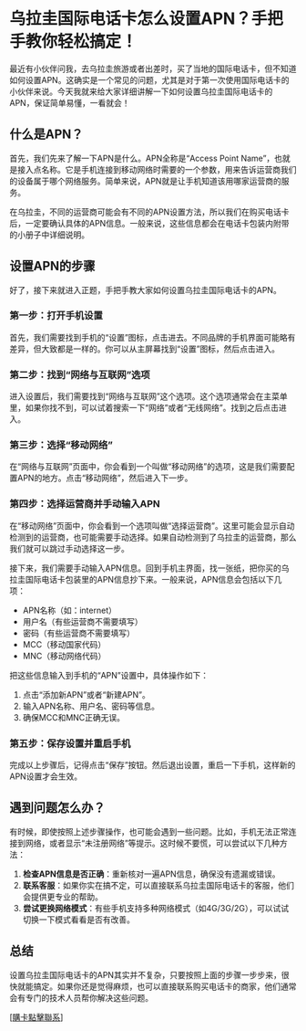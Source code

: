 # 乌拉圭国际电话卡怎么设置APN？手把手教你轻松搞定！

最近有小伙伴问我，去乌拉圭旅游或者出差时，买了当地的国际电话卡，但不知道如何设置APN。这确实是一个常见的问题，尤其是对于第一次使用国际电话卡的小伙伴来说。今天我就来给大家详细讲解一下如何设置乌拉圭国际电话卡的APN，保证简单易懂，一看就会！

## 什么是APN？

首先，我们先来了解一下APN是什么。APN全称是“Access Point Name”，也就是接入点名称。它是手机连接到移动网络时需要的一个参数，用来告诉运营商我们的设备属于哪个网络服务。简单来说，APN就是让手机知道该用哪家运营商的服务。

在乌拉圭，不同的运营商可能会有不同的APN设置方法，所以我们在购买电话卡后，一定要确认具体的APN信息。一般来说，这些信息都会在电话卡包装内附带的小册子中详细说明。

## 设置APN的步骤

好了，接下来就进入正题，手把手教大家如何设置乌拉圭国际电话卡的APN。

### 第一步：打开手机设置

首先，我们需要找到手机的“设置”图标，点击进去。不同品牌的手机界面可能略有差异，但大致都是一样的。你可以从主屏幕找到“设置”图标，然后点击进入。

### 第二步：找到“网络与互联网”选项

进入设置后，我们需要找到“网络与互联网”这个选项。这个选项通常会在主菜单里，如果你找不到，可以试着搜索一下“网络”或者“无线网络”。找到之后点击进入。

### 第三步：选择“移动网络”

在“网络与互联网”页面中，你会看到一个叫做“移动网络”的选项，这是我们需要配置APN的地方。点击“移动网络”，然后进入下一步。

### 第四步：选择运营商并手动输入APN

在“移动网络”页面中，你会看到一个选项叫做“选择运营商”。这里可能会显示自动检测到的运营商，也可能需要手动选择。如果自动检测到了乌拉圭的运营商，那么我们就可以跳过手动选择这一步。

接下来，我们需要手动输入APN信息。回到手机主界面，找一张纸，把你买的乌拉圭国际电话卡包装里的APN信息抄下来。一般来说，APN信息会包括以下几项：

- APN名称（如：internet）
- 用户名（有些运营商不需要填写）
- 密码（有些运营商不需要填写）
- MCC（移动国家代码）
- MNC（移动网络代码）

把这些信息输入到手机的“APN”设置中，具体操作如下：

1. 点击“添加新APN”或者“新建APN”。
2. 输入APN名称、用户名、密码等信息。
3. 确保MCC和MNC正确无误。

### 第五步：保存设置并重启手机

完成以上步骤后，记得点击“保存”按钮。然后退出设置，重启一下手机，这样新的APN设置才会生效。

## 遇到问题怎么办？

有时候，即使按照上述步骤操作，也可能会遇到一些问题。比如，手机无法正常连接到网络，或者显示“未注册网络”等提示。这时候不要慌，可以尝试以下几种方法：

1. **检查APN信息是否正确**：重新核对一遍APN信息，确保没有遗漏或错误。
2. **联系客服**：如果你实在搞不定，可以直接联系乌拉圭国际电话卡的客服，他们会提供更专业的帮助。
3. **尝试更换网络模式**：有些手机支持多种网络模式（如4G/3G/2G），可以试试切换一下模式看看是否有改善。

## 总结

设置乌拉圭国际电话卡的APN其实并不复杂，只要按照上面的步骤一步步来，很快就能搞定。如果你还是觉得麻烦，也可以直接联系购买电话卡的商家，他们通常会有专门的技术人员帮你解决这些问题。

[[購卡點擊聯系](https://t.me/s/SXDXQF)]
